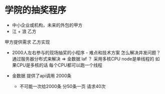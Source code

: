 # 学院的抽奖程序

- 中小企业或机构，未来的外包的甲方
- 江 + 浪  乙方

甲方提供需求 乙方实现
- 2000人左右参与的现场抽奖的小程序
      - 难点和技术方案
      怎么解决并发问题？  通过服务器分布式来解决  => 金数据
      laf ？  采用多核CPU
      node是单线程的 如果CPU是多核的话 每个CPU都可以跑一个线程

- 金数据
    提供了api调用 2000条
    - 不可能一次给2000条 分50条一页 请求40次